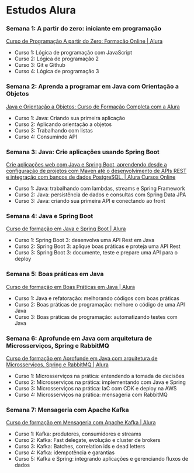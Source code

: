 # Estudos Alura

### **Semana 1: A partir do zero: iniciante em programação**

[Curso de Programação A partir do Zero: Formacão Online | Alura](https://cursos.alura.com.br/formacao-programacao?preRequirementFrom=java)

- Curso 1: Lógica de programação com JavaScript
- Curso 2: Lógica de programação 2
- Curso 3: Git e Github
- Curso 4: Lógica de programação 3

### **Semana 2: Aprenda a programar em Java com Orientação a Objetos**

[Java e Orientação a Objetos: Curso de Formação Completa com a Alura](https://cursos.alura.com.br/formacao-java)

- Curso 1: Java: Criando sua primeira aplicação
- Curso 2: Aplicando orientação a objetos
- Curso 3: Trabalhando com listas
- Curso 4: Consumindo API

### Semana 3: Java: Crie aplicações usando Spring Boot

[Crie aplicações web com Java e Spring Boot, aprendendo desde a configuração de projetos com Maven até o desenvolvimento de APIs REST e integração com bancos de dados PostgreSQL. | Alura  Cursos Online](https://cursos.alura.com.br/formacao-java-web-spring-boot)

- Curso 1: Java: trabalhando com lambdas, streams e Spring Framework
- Curso 2: Java: persistência de dados e consultas com Spring Data JPA
- Curso 3: Java: criando sua primeira API e conectando ao front

### Semana 4: Java e Spring Boot

[Curso de formação em Java e Spring Boot | Alura](https://cursos.alura.com.br/formacao-spring-boot-3)

- Curso 1: Spring Boot 3: desenvolva uma API Rest em Java
- Curso 2: Spring Boot 3: aplique boas práticas e proteja uma API Rest
- Curso 3: Spring Boot 3: documente, teste e prepare uma API para o deploy

### Semana 5: Boas práticas em Java

[Curso de formação em Boas Práticas em Java | Alura](https://cursos.alura.com.br/formacao-boas-praticas-java)

- Curso 1: Java e refatoração: melhorando códigos com boas práticas
- Curso 2: Boas práticas de programação: melhore o código de uma API Java
- Curso 3: Boas práticas de programação: automatizando testes com Java

### Semana 6: **Aprofunde em Java com arquitetura de Microsserviços, Spring e RabbitMQ**

[Curso de formação em Aprofunde em Java com arquitetura de Microsserviços, Spring e RabbitMQ | Alura](https://cursos.alura.com.br/formacao-java-microsservicos)

- Curso 1: Microsserviços na prática: entendendo a tomada de decisões
- Curso 2: Microsserviços na prática: implementando com Java e Spring
- Curso 3: Microsserviços na prática: IaC com CDK e deploy na AWS
- Curso 4: Microsserviços na prática: mensageria com RabbitMQ

### Semana 7: **Mensageria com Apache Kafka**

[Curso de formação em Mensageria com Apache Kafka | Alura](https://cursos.alura.com.br/formacao-kafka)

- Curso 1: Kafka: produtores, consumidores e streams
- Curso 2: Kafka: Fast delegate, evolução e cluster de brokers
- Curso 3: Kafka: Batches, correlation ids e dead letters
- Curso 4: Kafka: idempotência e garantias
- Curso 5: Kafka e Spring: integrando aplicações e gerenciando fluxos de dados
